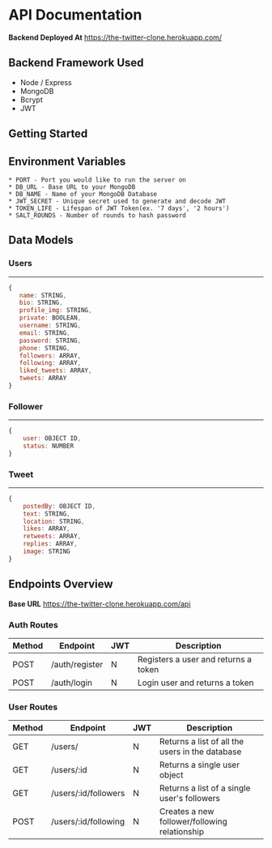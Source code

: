 # API Documentation

**Backend Deployed At** https://the-twitter-clone.herokuapp.com/

## Backend Framework Used

- Node / Express
- MongoDB
- Bcrypt
- JWT

## Getting Started

## Environment Variables

```
* PORT - Port you would like to run the server on
* DB_URL - Base URL to your MongoDB
* DB_NAME - Name of your MongoDB Database
* JWT_SECRET - Unique secret used to generate and decode JWT
* TOKEN_LIFE - Lifespan of JWT Token(ex. '7 days', '2 hours')
* SALT_ROUNDS - Number of rounds to hash password
```

## Data Models

### Users
------------------

```javascript
{
   name: STRING,
   bio: STRING,
   profile_img: STRING,
   private: BOOLEAN,
   username: STRING,
   email: STRING,
   password: STRING, 
   phone: STRING,
   followers: ARRAY,
   following: ARRAY,
   liked_tweets: ARRAY,
   tweets: ARRAY
}
```

### Follower
-----------------

```javascript
{
    user: OBJECT ID,
    status: NUMBER
}
```

### Tweet
----------------

```javascript
{
    postedBy: OBJECT ID,
    text: STRING,
    location: STRING,
    likes: ARRAY,
    retweets: ARRAY,
    replies: ARRAY,
    image: STRING
}
```

## Endpoints Overview 

**Base URL** https://the-twitter-clone.herokuapp.com/api

### Auth Routes 

| Method | Endpoint       | JWT | Description                          |
| ------ | -------------- | --- | ------------------------------------ |
| POST   | /auth/register |  N  | Registers a user and returns a token |
| POST   | /auth/login    |  N  | Login user and returns a token       |


### User Routes

| Method | Endpoint             | JWT | Description                                      |
| ------ | -------------------- | --- | ------------------------------------------------ |
| GET    | /users/              |  N  | Returns a list of all the users in the database  |
| GET    | /users/:id           |  N  | Returns a single user object                     |
| GET    | /users/:id/followers |  N  | Returns a list of a single user's followers      |
| POST   | /users/:id/following |  N  | Creates a new follower/following relationship    |
